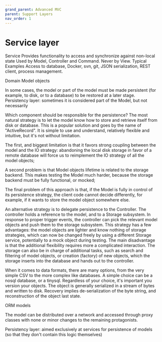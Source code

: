 ```yaml
---
grand_parent: Advanced MVC
parent: Support Layers
nav_order: 1
---
```

# Service layer

Service
Provides functionality to access and synchronize against non-local state
Used by Model, Controller and Command. Never by View.
Typical Examples
Access to database, Docker, svn, git,
JSON serialization, REST client, process management.


 Domain Model objects 

In some cases, the model or part of the model must be made persistent (for
example, to disk, or to a database) to be restored at a later stage.
Persistency layer: sometimes it is considered part of the Model, but not necessarily



Which component should be
responsible for the persistence?  The most natural strategy is to let the model
know how to store and retrieve itself from disk or database.  This is a popular
solution and goes by the name of "ActiveRecord". It is simple to use and
understand, relatively flexible and intuitive, but it's not without limitation.

The first, and biggest limitation is that it favors strong coupling between the
model and the IO strategy: abandoning the local disk storage in favor of a
remote database will force us to reimplement the IO strategy of all the model
objects; 

A second problem is that Model objects lifetime is related to the storage
backend. This makes testing the Model much harder, because the storage backend
must be fully functional, or mocked; 

The final problem of this approach is that, if the Model is fully in control of
its persistence strategy, the client code cannot decide differently, for
example, if it wants to  store the model object somewhere else.  

An alternative strategy is to delegate persistence to the Controller. The
controller holds a reference to the model, and to a Storage subsystem. In
response to proper trigger events, the controller can pick the relevant model
objects and push them to the storage subsystem. This strategy has a few
advantages: the model objects are lighter and know nothing of storage
strategies, which can now be changed freely by using a different Storage
service, potentially to a mock object during testing. The main disadvantage is
that the additional flexibility requires more a complicated interaction.  The
storage can also be in charge of additional tasks, such as search and filtering
of model objects, or creation (factory) of new objects, which the storage
inserts into the database and hands out to the controller.

When it comes to data formats, there are many options, from the very simple CSV
to the more complex like databases. A simple choice can be a nosql database, or
a tinysql. Regardless of your choice, it's important you version your objects.
The object is generally serialized in a stream of bytes and written to disk.
Recovery implies de-serialization of the byte string, and reconstruction of
the object last state.

ORM models



The model can be distributed over a network and accessed through proxy classes
with none or minor changes to the remaining protagonists. 

Persistency layer: aimed exclusively at services for persistence of models
(so that they don't contain this logic themselves)

